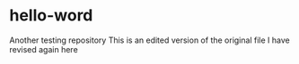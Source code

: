 # hello-word
Another testing repository
This is an edited version of the original file
I have revised again here
